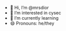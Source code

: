 - 👋 Hi, I’m @mrsdior
- 👀 I’m interested in cysec
- 🌱 I’m currently learning 
- 😄 Pronouns: he/they

<!---
mrsdior/mrsdior is a ✨ special ✨ repository because its `README.md` (this file) appears on your GitHub profile.
You can click the Preview link to take a look at your changes.
--->
